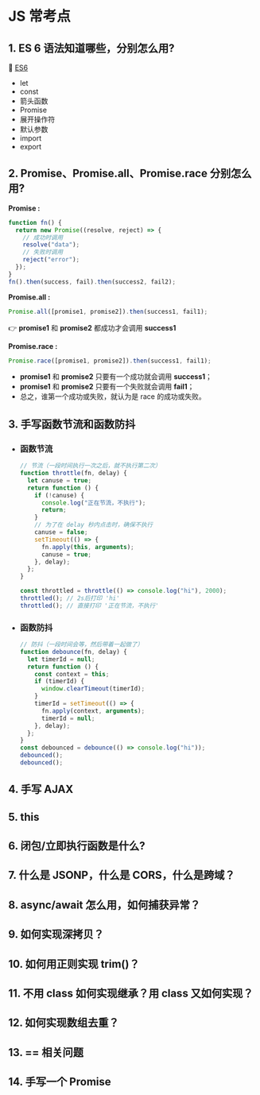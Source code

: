 # JS 常考点

## 1. ES 6 语法知道哪些，分别怎么用?

:link: [ES6](https://fangyinghang.com/es-6-tutorials/)

- let
- const
- 箭头函数
- Promise
- 展开操作符
- 默认参数
- import
- export

## 2. Promise、Promise.all、Promise.race 分别怎么用?

**Promise :**

```js
function fn() {
  return new Promise((resolve, reject) => {
    // 成功时调用
    resolve("data");
    // 失败时调用
    reject("error");
  });
}
fn().then(success, fail).then(success2, fail2);
```

**Promise.all :**

```js
Promise.all([promise1, promise2]).then(success1, fail1);
```

:point_right: **promise1** 和 **promise2** 都成功才会调用 **success1**

**Promise.race :**

```js
Promise.race([promise1, promise2]).then(success1, fail1);
```

- **promise1** 和 **promise2** 只要有一个成功就会调用 **success1**；
- **promise1** 和 **promise2** 只要有一个失败就会调用 **fail1**；
- 总之，谁第一个成功或失败，就认为是 race 的成功或失败。

## 3. 手写函数节流和函数防抖

- ### 函数节流

  ```js
  // 节流（一段时间执行一次之后，就不执行第二次）
  function throttle(fn, delay) {
    let canuse = true;
    return function () {
      if (!canuse) {
        console.log("正在节流，不执行");
        return;
      }
      // 为了在 delay 秒内点击时，确保不执行
      canuse = false;
      setTimeout(() => {
        fn.apply(this, arguments);
        canuse = true;
      }, delay);
    };
  }
  
  const throttled = throttle(() => console.log("hi"), 2000);
  throttled(); // 2s后打印 'hi'
  throttled(); // 直接打印 '正在节流，不执行'
  ```

- ### 函数防抖

  ```js
  // 防抖（一段时间会等，然后带着一起做了）
  function debounce(fn, delay) {
    let timerId = null;
    return function () {
      const context = this;
      if (timerId) {
        window.clearTimeout(timerId);
      }
      timerId = setTimeout(() => {
        fn.apply(context, arguments);
        timerId = null;
      }, delay);
    };
  }
  const debounced = debounce(() => console.log("hi"));
  debounced();
  debounced();
  ```

## 4. 手写 AJAX

## 5. this

## 6. 闭包/立即执行函数是什么?

## 7. 什么是 JSONP，什么是 CORS，什么是跨域？

## 8. async/await 怎么用，如何捕获异常？

## 9. 如何实现深拷贝？

## 10. 如何用正则实现 trim()？

## 11. 不用 class 如何实现继承？用 class 又如何实现？

## 12. 如何实现数组去重？

## 13. == 相关问题

## 14. 手写一个 Promise
